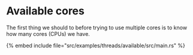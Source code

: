 # Available cores


The first thing we should to before trying to use multiple cores is to know how many cores (CPUs) we have.


{% embed include file="src/examples/threads/available/src/main.rs" %}



